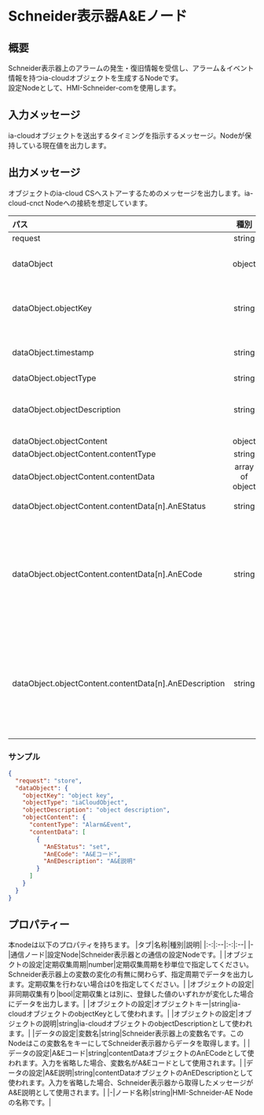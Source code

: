 # Schneider表示器A&Eノード

## 概要

Schneider表示器上のアラームの発生・復旧情報を受信し、アラーム＆イベント情報を持つia-cloudオブジェクトを生成するNodeです。  
設定Nodeとして、HMI-Schneider-comを使用します。

## 入力メッセージ

ia-cloudオブジェクトを送出するタイミングを指示するメッセージ。Nodeが保持している現在値を出力します。

## 出力メッセージ

オブジェクトのia-cloud CSへストアーするためのメッセージを出力します。ia-cloud-cnct Nodeへの接続を想定しています。

|パス|種別|説明|
|:--|:-:|:--|
|request|string|"store"|
|dataObject|object|ストアするia-cloudオブジェクト|
|dataObject.objectKey|string|プロパティ「オブジェクトキー」で設定した文字列|
|dataObject.timestamp|string|メッセージ作成時点のタイムスタンプ|
|dataObject.objectType|string|"iaCloudObject"|
|dataObject.objectDescription|string|プロパティ「objectの説明」で設定した文字列|
|dataObject.objectContent|object| |
|dataObject.objectContent.contentType|string|"Alarm&Event"|
|dataObject.objectContent.contentData|array of object|ストアするデータの配列|
|dataObject.objectContent.contentData\[n\].AnEStatus|string|アラーム&イベントの状態|
|dataObject.objectContent.contentData\[n\].AnECode|string|プロパティ「A&Eコード」で設定した文字列<br>プロパティで設定していない場合、Schneider表示器上の変数名が入ります。|
|dataObject.objectContent.contentData\[n\].AnEDescription|string|プロパティ「A&E説明」で設定した文字列<br>プロパティで設定していない場合、Schneider表示器から取得したメッセージが入ります。| 

### サンプル

```json
{
  "request": "store",
  "dataObject": {
    "objectKey": "object key",
    "objectType": "iaCloudObject",
    "objectDescription": "object description",
    "objectContent": {
      "contentType": "Alarm&Event",
      "contentData": [
        {
          "AnEStatus": "set",
          "AnECode": "A&Eコード",
          "AnEDescription": "A&E説明"
        }
      ]
    }
  }
}
```

## プロパティー

本nodeは以下のプロパティを持ちます。
|タブ|名称|種別|説明|
|:-:|:--|:-:|:--|
|-|通信ノード|設定Node|Schneider表示器との通信の設定Nodeです。|
|オブジェクトの設定|定期収集周期|number|定期収集周期を秒単位で指定してください。Schneider表示器上の変数の変化の有無に関わらず、指定周期でデータを出力します。定期収集を行わない場合は0を指定してください。|
|オブジェクトの設定|非同期収集有り|bool|定期収集とは別に、登録した値のいずれかが変化した場合にデータを出力します。|
|オブジェクトの設定|オブジェクトキー|string|ia-cloudオブジェクトのobjectKeyとして使われます。|
|オブジェクトの設定|オブジェクトの説明|string|ia-cloudオブジェクトのobjectDescriptionとして使われます。|
|データの設定|変数名|string|Schneider表示器上の変数名です。このNodeはこの変数名をキーにしてSchneider表示器からデータを取得します。|
|データの設定|A&Eコード|string|contentDataオブジェクトのAnECodeとして使われます。入力を省略した場合、変数名がA&Eコードとして使用されます。|
|データの設定|A&E説明|string|contentDataオブジェクトのAnEDescriptionとして使われます。入力を省略した場合、Schneider表示器から取得したメッセージがA&E説明として使用されます。|
|-|ノード名称|string|HMI-Schneider-AE Nodeの名称です。|
